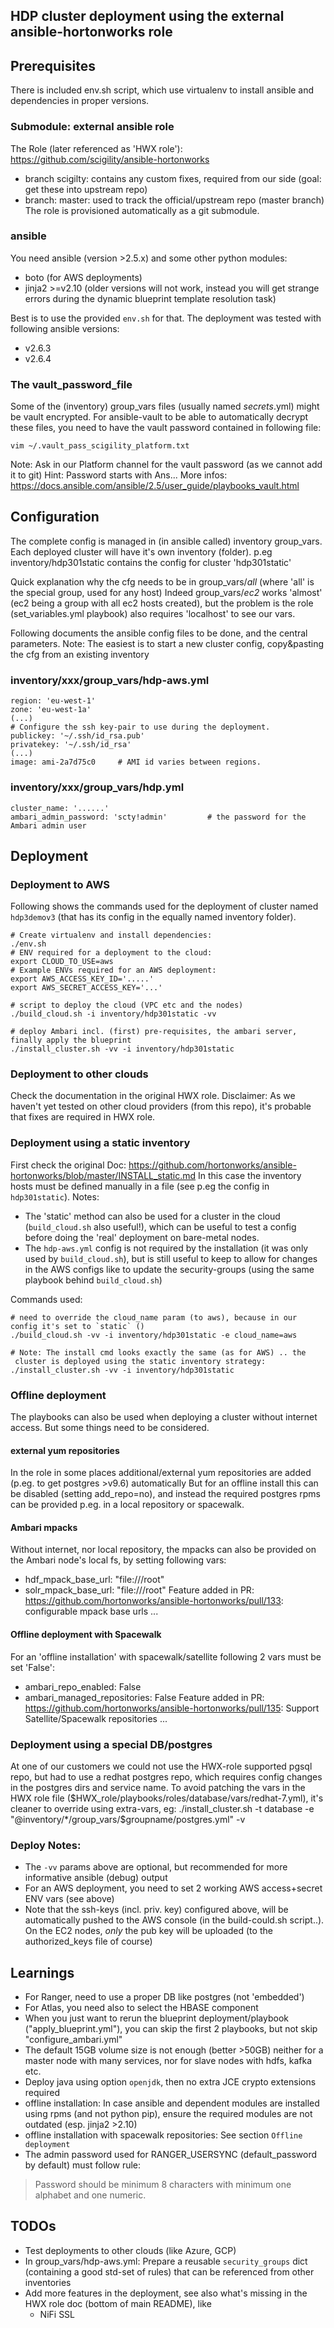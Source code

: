 HDP cluster deployment using the external ansible-hortonworks role
---

## Prerequisites
There is included env.sh script, which use virtualenv to install ansible and dependencies in proper versions.

### Submodule: external ansible role
The Role (later referenced as 'HWX role'): https://github.com/scigility/ansible-hortonworks
* branch scigilty: contains any custom fixes, required from our side (goal: get these into upstream repo)
* branch: master: used to track the official/upstream repo (master branch)
The role is provisioned automatically as a git submodule.

### ansible
You need ansible (version >2.5.x) and some other python modules:
* boto (for AWS deployments)
* jinja2 >=v2.10 (older versions will not work, instead you will get strange errors during the dynamic blueprint template resolution task)

Best is to use the provided `env.sh` for that.
The deployment was tested with following ansible versions:
* v2.6.3
* v2.6.4

### The vault_password_file
Some of the (inventory) group_vars files (usually named *secrets*.yml) might be vault encrypted.
For ansible-vault to be able to automatically decrypt these files, you need to have the vault password contained in following file:

    vim ~/.vault_pass_scigility_platform.txt

Note: Ask in our Platform channel for the vault password (as we cannot add it to git)
Hint: Password starts with Ans...
More infos: https://docs.ansible.com/ansible/2.5/user_guide/playbooks_vault.html

## Configuration
The complete config is managed in (in ansible called) inventory group_vars.
Each deployed cluster will have it's own inventory (folder).
p.eg inventory/hdp301static contains the config for cluster 'hdp301static'

Quick explanation why the cfg needs to be in group_vars/*all* (where 'all' is the special group, used for any host)
Indeed group_vars/*ec2* works 'almost' (ec2 being a group with all ec2 hosts created),
but the problem is the role (set_variables.yml playbook) also requires 'localhost' to see our vars.

Following documents the ansible config files to be done, and the central parameters.
Note: The easiest is to start a new cluster config, copy&pasting the cfg from an existing inventory

### inventory/xxx/group_vars/hdp-aws.yml
```
region: 'eu-west-1'
zone: 'eu-west-1a'
(...)
# Configure the ssh key-pair to use during the deployment.
publickey: '~/.ssh/id_rsa.pub'
privatekey: '~/.ssh/id_rsa'
(...)
image: ami-2a7d75c0     # AMI id varies between regions.
```

### inventory/xxx/group_vars/hdp.yml
```
cluster_name: '......'
ambari_admin_password: 'scty!admin'         # the password for the Ambari admin user
```

## Deployment

### Deployment to AWS

Following shows the commands used for the deployment of cluster named  `hdp3demov3` (that has its config in the equally named inventory folder).

```
# Create virtualenv and install dependencies:
./env.sh
# ENV required for a deployment to the cloud:
export CLOUD_TO_USE=aws
# Example ENVs required for an AWS deployment:
export AWS_ACCESS_KEY_ID='.....'
export AWS_SECRET_ACCESS_KEY='...'

# script to deploy the cloud (VPC etc and the nodes)
./build_cloud.sh -i inventory/hdp301static -vv

# deploy Ambari incl. (first) pre-requisites, the ambari server, finally apply the blueprint
./install_cluster.sh -vv -i inventory/hdp301static

```
### Deployment to other clouds
Check the documentation in the original HWX role.
Disclaimer: As we haven't yet tested on other cloud providers (from this repo), it's probable that fixes are required in HWX role.

### Deployment using a static inventory
First check the original Doc: https://github.com/hortonworks/ansible-hortonworks/blob/master/INSTALL_static.md
In this case the inventory hosts must be defined manually in a file (see p.eg the config in `hdp301static`).
Notes:
* The 'static' method can also be used for a cluster in the cloud (`build_cloud.sh` also useful!), which can be useful to test a config before doing the 'real' deployment on bare-metal nodes.
* The `hdp-aws.yml` config is not required by the installation (it was only used by `build_cloud.sh`), but is still useful to keep to allow for changes in the AWS configs like to update the security-groups (using the same playbook behind `build_cloud.sh`)

Commands used:
```
# need to override the cloud_name param (to aws), because in our config it's set to `static` ()
./build_cloud.sh -vv -i inventory/hdp301static -e cloud_name=aws

# Note: The install cmd looks exactly the same (as for AWS) .. the
 cluster is deployed using the static inventory strategy:
./install_cluster.sh -vv -i inventory/hdp301static
```

### Offline deployment
The playbooks can also be used when deploying a cluster without internet access.
But some things need to be considered.

#### external yum repositories
In the role in some places additional/external yum repositories are added (p.eg. to get postgres >v9.6) automatically
But for an offline install this can be disabled (setting add_repo=no), and instead the required postgres rpms can be provided p.eg. in a local repository or spacewalk.

#### Ambari mpacks
Without internet, nor local repository, the mpacks can also be provided on the Ambari node's local fs, by setting following vars:
* hdf_mpack_base_url: "file:///root"
* solr_mpack_base_url: "file:///root"
Feature added in PR: https://github.com/hortonworks/ansible-hortonworks/pull/133: configurable mpack base urls ...

#### Offline deployment with Spacewalk
For an 'offline installation' with spacewalk/satellite following 2 vars must be set 'False':
* ambari_repo_enabled: False
* ambari_managed_repositories: False
Feature added in PR: https://github.com/hortonworks/ansible-hortonworks/pull/135: Support Satellite/Spacewalk repositories ...


### Deployment using a special DB/postgres
At one of our customers we could not use the HWX-role supported pgsql repo, but had to use a redhat postgres repo, which requires config changes in the postgres dirs and service name.
To avoid patching the vars in the HWX role file ($HWX_role/playbooks/roles/database/vars/redhat-7.yml), it's cleaner to override using extra-vars, eg:
./install_cluster.sh  -t database -e  "@inventory/*/group_vars/$groupname/postgres.yml" -v


### Deploy Notes:
* The `-vv` params above are optional, but recommended for more informative ansible (debug) output
* For an AWS deployment, you need to set 2 working AWS access+secret ENV vars (see above)
* Note that the ssh-keys (incl. priv. key) configured above, will be automatically pushed to the AWS console (in the  build-could.sh script..). On the EC2 nodes, *only* the pub key will be uploaded (to the authorized_keys file of course)


## Learnings
* For Ranger, need to use a proper DB like postgres (not 'embedded')
* For Atlas, you need also to select the HBASE component
* When you just want to rerun the blueprint deployment/playbook ("apply_blueprint.yml"), you can skip the first 2 playbooks, but not skip "configure_ambari.yml"
* The default 15GB volume size is not enough (better >50GB) neither for a master node with many services, nor for slave nodes with hdfs, kafka etc.
* Deploy java using option `openjdk`, then no extra JCE crypto extensions required
* offline installation: In case ansible and dependent modules are installed using rpms (and not python pip), ensure the required modules are not outdated (esp. jinja2 >2.10)
* offline installation with spacewalk repositories: See section `Offline deployment`
* The admin password used for RANGER_USERSYNC (default_password by default) must follow rule:
> Password should be minimum 8 characters with minimum one alphabet and one numeric.

## TODOs
* Test deployments to other clouds (like Azure, GCP)
* In group_vars/hdp-aws.yml: Prepare a reusable `security_groups` dict (containing a good std-set of rules) that can be referenced from other inventories
* Add more features in the deployment, see also what's missing in the HWX role doc (bottom of main README), like
  * NiFi SSL
